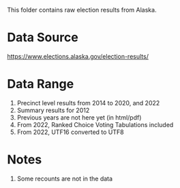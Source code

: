 This folder contains raw election results from Alaska.

Data Source
===========
https://www.elections.alaska.gov/election-results/

Data Range
==========
1. Precinct level results from 2014 to 2020, and 2022
2. Summary results for 2012
3. Previous years are not here yet (in html/pdf)
4. From 2022, Ranked Choice Voting Tabulations included
5. From 2022, UTF16 converted to UTF8

Notes
=====
1. Some recounts are not in the data


